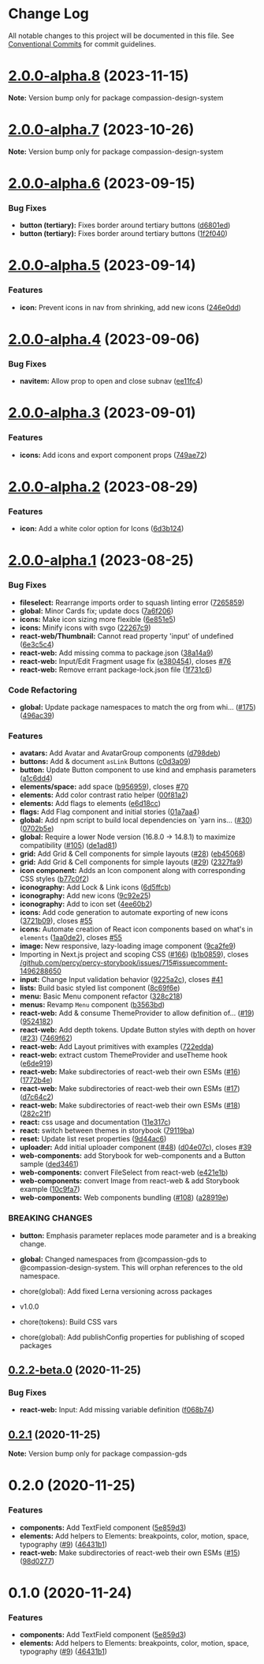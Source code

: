 # Change Log

All notable changes to this project will be documented in this file.
See [Conventional Commits](https://conventionalcommits.org) for commit guidelines.

# [2.0.0-alpha.8](https://github.com/compassion-global-experience/compassion-design-system/compare/v2.0.0-alpha.7...v2.0.0-alpha.8) (2023-11-15)

**Note:** Version bump only for package compassion-design-system

# [2.0.0-alpha.7](https://github.com/compassion-global-experience/compassion-design-system/compare/v2.0.0-alpha.6...v2.0.0-alpha.7) (2023-10-26)

**Note:** Version bump only for package compassion-design-system

# [2.0.0-alpha.6](https://github.com/compassion-global-experience/compassion-design-system/compare/v2.0.0-alpha.5...v2.0.0-alpha.6) (2023-09-15)

### Bug Fixes

- **button (tertiary):** Fixes border around tertiary buttons ([d6801ed](https://github.com/compassion-global-experience/compassion-design-system/commit/d6801ed2b00f4c3a9e28ca822c2c2724158e87ba))
- **button (tertiary):** Fixes border around tertiary buttons ([1f2f040](https://github.com/compassion-global-experience/compassion-design-system/commit/1f2f04043ed210c64795bf34a1a7b9a2c9363554))

# [2.0.0-alpha.5](https://github.com/compassion-global-experience/compassion-design-system/compare/v2.0.0-alpha.4...v2.0.0-alpha.5) (2023-09-14)

### Features

- **icon:** Prevent icons in nav from shrinking, add new icons ([246e0dd](https://github.com/compassion-global-experience/compassion-design-system/commit/246e0dd14412ffda35722b763bd521e4c47579ca))

# [2.0.0-alpha.4](https://github.com/compassion-global-experience/compassion-design-system/compare/v2.0.0-alpha.3...v2.0.0-alpha.4) (2023-09-06)

### Bug Fixes

- **navitem:** Allow prop to open and close subnav ([ee11fc4](https://github.com/compassion-global-experience/compassion-design-system/commit/ee11fc469e48d8a02b01b4ad5f42c84d30a58036))

# [2.0.0-alpha.3](https://github.com/compassion-global-experience/compassion-design-system/compare/v2.0.0-alpha.2...v2.0.0-alpha.3) (2023-09-01)

### Features

- **icons:** Add icons and export component props ([749ae72](https://github.com/compassion-global-experience/compassion-design-system/commit/749ae727408360b6b5221bc8cb64f6da9b27ad1b))

# [2.0.0-alpha.2](https://github.com/compassion-global-experience/compassion-design-system/compare/v2.0.0-alpha.1...v2.0.0-alpha.2) (2023-08-29)

### Features

- **icon:** Add a white color option for Icons ([6d3b124](https://github.com/compassion-global-experience/compassion-design-system/commit/6d3b1241fe8f4e38c38f8e029efd29dc1a7e7dbe))

# [2.0.0-alpha.1](https://github.com/compassion-global-experience/compassion-design-system/compare/v0.2.2-beta.0...v2.0.0-alpha.1) (2023-08-25)

### Bug Fixes

- **fileselect:** Rearrange imports order to squash linting error ([7265859](https://github.com/compassion-global-experience/compassion-design-system/commit/72658591209d854c64b692f3a744a60195865714))
- **global:** Minor Cards fix; update docs ([7a6f206](https://github.com/compassion-global-experience/compassion-design-system/commit/7a6f2069b2625c38f302cad27beaca22fe467b1a))
- **icons:** Make icon sizing more flexible ([6e851e5](https://github.com/compassion-global-experience/compassion-design-system/commit/6e851e528ce1917d34b9a29490146869efffce74))
- **icons:** Minify icons with svgo ([22267c9](https://github.com/compassion-global-experience/compassion-design-system/commit/22267c9adb5fd29a80324e1bb5d1bec796d69dbd))
- **react-web/Thumbnail:** Cannot read property 'input' of undefined ([6e3c5c4](https://github.com/compassion-global-experience/compassion-design-system/commit/6e3c5c4825eb10ae214100f7fa2c3906bf376886))
- **react-web:** Add missing comma to package.json ([38a14a9](https://github.com/compassion-global-experience/compassion-design-system/commit/38a14a9df224296602f675c07352dcb7f90c6ad1))
- **react-web:** Input/Edit Fragment usage fix ([e380454](https://github.com/compassion-global-experience/compassion-design-system/commit/e380454716cbf888785a79a8042687bb793f4509)), closes [#76](https://github.com/compassion-global-experience/compassion-design-system/issues/76)
- **react-web:** Remove errant package-lock.json file ([1f731c6](https://github.com/compassion-global-experience/compassion-design-system/commit/1f731c6952f44ec560a366d1d72d7deaea504aa5))

### Code Refactoring

- **global:** Update package namespaces to match the org from whi… ([#175](https://github.com/compassion-global-experience/compassion-design-system/issues/175)) ([496ac39](https://github.com/compassion-global-experience/compassion-design-system/commit/496ac39b36944bd55bb738b9b981a8ede26904ec))

### Features

- **avatars:** Add Avatar and AvatarGroup components ([d798deb](https://github.com/compassion-global-experience/compassion-design-system/commit/d798deb05ddbc99888094b4a1cecc7ceaf35a971))
- **buttons:** Add & document `asLink` Buttons ([c0d3a09](https://github.com/compassion-global-experience/compassion-design-system/commit/c0d3a090c0e0bea069214e4b1ce31a1ac4fc91c1))
- **button:** Update Button component to use kind and emphasis parameters ([a1c6dd4](https://github.com/compassion-global-experience/compassion-design-system/commit/a1c6dd40da996a034d0fef3789dbb7547d97a302))
- **elements/space:** add space ([b956959](https://github.com/compassion-global-experience/compassion-design-system/commit/b956959223df91b061cf300329a42c76b2d31d64)), closes [#70](https://github.com/compassion-global-experience/compassion-design-system/issues/70)
- **elements:** Add color contrast ratio helper ([00f81a2](https://github.com/compassion-global-experience/compassion-design-system/commit/00f81a26472a27c6e26fd85621777a24de6b4beb))
- **elements:** Add flags to elements ([e6d18cc](https://github.com/compassion-global-experience/compassion-design-system/commit/e6d18cc4ee58ad2110c6a5b30288c9e1d1412adc))
- **flags:** Add Flag component and initial stories ([01a7aa4](https://github.com/compassion-global-experience/compassion-design-system/commit/01a7aa447bf61412e5d820f293d9f768fe026b69))
- **global:** Add npm script to build local dependencies on `yarn ins… ([#30](https://github.com/compassion-global-experience/compassion-design-system/issues/30)) ([0702b5e](https://github.com/compassion-global-experience/compassion-design-system/commit/0702b5e7bc6c6c051ee7aa9bf4f3eb162df64dd6))
- **global:** Require a lower Node version (16.8.0 → 14.8.1) to maximize compatibility ([#105](https://github.com/compassion-global-experience/compassion-design-system/issues/105)) ([de1ad81](https://github.com/compassion-global-experience/compassion-design-system/commit/de1ad810b4f67ac3f61e977115eb7ac70ff176a5))
- **grid:** Add Grid & Cell components for simple layouts ([#28](https://github.com/compassion-global-experience/compassion-design-system/issues/28)) ([eb45068](https://github.com/compassion-global-experience/compassion-design-system/commit/eb45068c1c6841f5518563e2e8f80bc4fef5ca66))
- **grid:** Add Grid & Cell components for simple layouts ([#29](https://github.com/compassion-global-experience/compassion-design-system/issues/29)) ([2327fa9](https://github.com/compassion-global-experience/compassion-design-system/commit/2327fa9741e24763704bd09a67da1e6aa068ff98))
- **icon component:** Adds an Icon component along with corresponding CSS styles ([b77c0f2](https://github.com/compassion-global-experience/compassion-design-system/commit/b77c0f2d95830b7602841ff408dd68b02ee09fd2))
- **iconography:** Add Lock & Link icons ([6d5ffcb](https://github.com/compassion-global-experience/compassion-design-system/commit/6d5ffcbdcbc9e05c9081a3f7f8fa323604d89728))
- **iconography:** Add new icons ([9c92e25](https://github.com/compassion-global-experience/compassion-design-system/commit/9c92e254b9dce37f3cac25d2d7c7ba855053f94b))
- **iconography:** Add to icon set ([4ee60b2](https://github.com/compassion-global-experience/compassion-design-system/commit/4ee60b26453226ce2160a0437568be9f23e7ae03))
- **icons:** Add code generation to automate exporting of new icons ([3721b09](https://github.com/compassion-global-experience/compassion-design-system/commit/3721b09408a15586e46b085f8d3c149fc6325387)), closes [#55](https://github.com/compassion-global-experience/compassion-design-system/issues/55)
- **icons:** Automate creation of React icon components based on what's in `elements` ([1aa0de2](https://github.com/compassion-global-experience/compassion-design-system/commit/1aa0de21c26b6d84541034971ace0afef650ded2)), closes [#55](https://github.com/compassion-global-experience/compassion-design-system/issues/55)
- **image:** New responsive, lazy-loading image component ([9ca2fe9](https://github.com/compassion-global-experience/compassion-design-system/commit/9ca2fe9e71102fe7543eb31f20c60f9d5b8315d5))
- Importing in Next.js project and scoping CSS ([#166](https://github.com/compassion-global-experience/compassion-design-system/issues/166)) ([b1b0859](https://github.com/compassion-global-experience/compassion-design-system/commit/b1b085970e0b921b9850380d98095e0eb337d9ef)), closes [/github.com/percy/percy-storybook/issues/715#issuecomment-1496288650](https://github.com//github.com/percy/percy-storybook/issues/715/issues/issuecomment-1496288650)
- **input:** Change Input validation behavior ([9225a2c](https://github.com/compassion-global-experience/compassion-design-system/commit/9225a2c743651bf6fc93103030fb7bffa30f36f4)), closes [#41](https://github.com/compassion-global-experience/compassion-design-system/issues/41)
- **lists:** Build basic styled list component ([8c69f6e](https://github.com/compassion-global-experience/compassion-design-system/commit/8c69f6e5f99f3580d2f79ef26edf3f5e046d22b1))
- **menu:** Basic Menu component refactor ([328c218](https://github.com/compassion-global-experience/compassion-design-system/commit/328c2180dc43b56438c425be7d8ca14a0f1e88e6))
- **menus:** Revamp `Menu` component ([b3563bd](https://github.com/compassion-global-experience/compassion-design-system/commit/b3563bda2e17c0a560a31d08c330c4c0c5bdb6e5))
- **react-web:** Add & consume ThemeProvider to allow definition of… ([#19](https://github.com/compassion-global-experience/compassion-design-system/issues/19)) ([9524182](https://github.com/compassion-global-experience/compassion-design-system/commit/9524182d254081f69d9d5894353c7625b96cbbeb))
- **react-web:** Add depth tokens. Update Button styles with depth on hover ([#23](https://github.com/compassion-global-experience/compassion-design-system/issues/23)) ([7469f62](https://github.com/compassion-global-experience/compassion-design-system/commit/7469f62b871e06c8dbdd6fa24c7fa2eb3bea8712))
- **react-web:** Add Layout primitives with examples ([722edda](https://github.com/compassion-global-experience/compassion-design-system/commit/722edda2ff60f9fd51a8df69b0132930563aa8bc))
- **react-web:** extract custom ThemeProvider and useTheme hook ([e6de919](https://github.com/compassion-global-experience/compassion-design-system/commit/e6de919e109d96a19e69139d28c3092f5cbc0b65))
- **react-web:** Make subdirectories of react-web their own ESMs ([#16](https://github.com/compassion-global-experience/compassion-design-system/issues/16)) ([1772b4e](https://github.com/compassion-global-experience/compassion-design-system/commit/1772b4e86aec3165e87dba7859cade3fadd769a1))
- **react-web:** Make subdirectories of react-web their own ESMs ([#17](https://github.com/compassion-global-experience/compassion-design-system/issues/17)) ([d7c64c2](https://github.com/compassion-global-experience/compassion-design-system/commit/d7c64c2479b557c2fae3846729ba4b9b63ccfe76))
- **react-web:** Make subdirectories of react-web their own ESMs ([#18](https://github.com/compassion-global-experience/compassion-design-system/issues/18)) ([282c21f](https://github.com/compassion-global-experience/compassion-design-system/commit/282c21f4a9a83f2f9fa1ea08a47a40c52b413971))
- **react:** css usage and documentation ([11e317c](https://github.com/compassion-global-experience/compassion-design-system/commit/11e317cca4ecdaa385e86d3a5571d7dca554685d))
- **react:** switch between themes in storybook ([79119ba](https://github.com/compassion-global-experience/compassion-design-system/commit/79119ba48ed3410eaebe9a91ccd076b05c2580c1))
- **reset:** Update list reset properties ([9d44ac6](https://github.com/compassion-global-experience/compassion-design-system/commit/9d44ac62728212515cb513bdaf66794bbd963ae5))
- **uploader:** Add initial uploader component ([#48](https://github.com/compassion-global-experience/compassion-design-system/issues/48)) ([d04e07c](https://github.com/compassion-global-experience/compassion-design-system/commit/d04e07cae952bdc2c3bae0a4025de6274fdb671a)), closes [#39](https://github.com/compassion-global-experience/compassion-design-system/issues/39)
- **web-components:** add Storybook for web-components and a Button sample ([ded3461](https://github.com/compassion-global-experience/compassion-design-system/commit/ded3461dda2794159d594aa6ba86ea7c1bf20280))
- **web-components:** convert FileSelect from react-web ([e421e1b](https://github.com/compassion-global-experience/compassion-design-system/commit/e421e1b05dbf56038b5cb37d3bbe50566f812b29))
- **web-components:** convert Image from react-web & add Storybook example ([10c9fa7](https://github.com/compassion-global-experience/compassion-design-system/commit/10c9fa770d49fe1d1c650368445f7046ccf58f85))
- **web-components:** Web components bundling ([#108](https://github.com/compassion-global-experience/compassion-design-system/issues/108)) ([a28919e](https://github.com/compassion-global-experience/compassion-design-system/commit/a28919e0287f78e733ff3a7840fe54594e5336ef))

### BREAKING CHANGES

- **button:** Emphasis parameter replaces mode parameter and is a breaking change.
- **global:** Changed namespaces from @compassion-gds to @compassion-design-system. This will
  orphan references to the old namespace.

- chore(global): Add fixed Lerna versioning across packages

- v1.0.0

- chore(tokens): Build CSS vars

- chore(global): Add publishConfig properties for publishing of scoped packages

## [0.2.2-beta.0](https://github.com/compassion-gds/compassion-gds/compare/v0.2.1...v0.2.2-beta.0) (2020-11-25)

### Bug Fixes

- **react-web:** Input: Add missing variable definition ([f068b74](https://github.com/compassion-gds/compassion-gds/commit/f068b744219df1bc4c327b08ddd3630fd3bc7341))

## [0.2.1](https://github.com/compassion-gds/compassion-gds/compare/v0.2.0...v0.2.1) (2020-11-25)

**Note:** Version bump only for package compassion-gds

# 0.2.0 (2020-11-25)

### Features

- **components:** Add TextField component ([5e859d3](https://github.com/compassion-gds/compassion-gds/commit/5e859d358b533f7907a4ae0ddeaefeec614e2a86))
- **elements:** Add helpers to Elements: breakpoints, color, motion, space, typography ([#9](https://github.com/compassion-gds/compassion-gds/issues/9)) ([46431b1](https://github.com/compassion-gds/compassion-gds/commit/46431b1c2f124b6cccfd26bb91f2271772717163))
- **react-web:** Make subdirectories of react-web their own ESMs ([#15](https://github.com/compassion-gds/compassion-gds/issues/15)) ([98d0277](https://github.com/compassion-gds/compassion-gds/commit/98d0277e49b722288d98ae5fff50d138fbdd531f))

# 0.1.0 (2020-11-24)

### Features

- **components:** Add TextField component ([5e859d3](https://github.com/compassion-gds/compassion-gds/commit/5e859d358b533f7907a4ae0ddeaefeec614e2a86))
- **elements:** Add helpers to Elements: breakpoints, color, motion, space, typography ([#9](https://github.com/compassion-gds/compassion-gds/issues/9)) ([46431b1](https://github.com/compassion-gds/compassion-gds/commit/46431b1c2f124b6cccfd26bb91f2271772717163))
